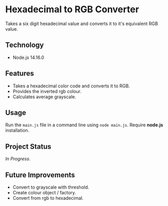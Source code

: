 # Hexadecimal to RGB Converter
Takes a six digit hexadecimal value and converts it to it's equivalent RGB value.

## Technology
+ Node.js 14.16.0

## Features
+ Takes a hexadecimal color code and converts it to RGB.
+ Provides the inverted rgb colour.
+ Calculates average grayscale.

## Usage
Run the `main.js` file in a command line using `node main.js`. Require **node.js** installation.

## Project Status
*In Progress*.

## Future Improvements
+ Convert to grayscale with threshold.
+ Create colour object / factory.
+ Convert from rgb to hexadecimal.